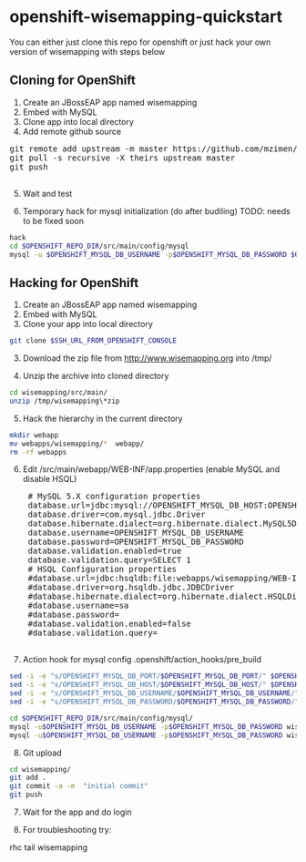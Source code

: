 openshift-wisemapping-quickstart
================================


You can either just clone this repo for openshift
or 
just hack your own version of wisemapping with steps below

Cloning for OpenShift
---------------------

1. Create an JBossEAP app named wisemapping
2. Embed with MySQL
3. Clone app into local directory
4. Add remote github source

<pre>
git remote add upstream -m master https://github.com/mzimen/openshift-wisemapping-quickstart.git
git pull -s recursive -X theirs upstream master
git push

</pre>

5. Wait and test

6. Temporary hack for mysql initialization (do after budiling)
   TODO: needs to be fixed soon

```bash
hack
cd $OPENSHIFT_REPO_DIR/src/main/config/mysql
mysql -u $OPENSHIFT_MYSQL_DB_USERNAME -p$OPENSHIFT_MYSQL_DB_PASSWORD $OPENSHIFT_APP_NAME < create-schemas.sql
```

Hacking for OpenShift
---------------------

1. Create an JBossEAP app named wisemapping
2. Embed with MySQL
3. Clone your app into local directory

```bash
git clone $SSH_URL_FROM_OPENSHIFT_CONSOLE
```

3. Download the zip file from http://www.wisemapping.org into /tmp/

4. Unzip the archive  into cloned directory

```bash
cd wisemapping/src/main/
unzip /tmp/wisemapping\*zip 
```

5. Hack the hierarchy in the current directory
  
```bash
mkdir webapp
mv webapps/wisemapping/*  webapp/
rm -rf webapps
```


6. Edit /src/main/webapp/WEB-INF/app.properties 
   (enable MySQL and disable HSQL)

    <pre>
    # MySQL 5.X configuration properties
    database.url=jdbc:mysql://OPENSHIFT_MYSQL_DB_HOST:OPENSHIFT_MYSQL_DB_PORT/wisemapping?useUnicode=yes&characterEncoding=UTF-8
    database.driver=com.mysql.jdbc.Driver
    database.hibernate.dialect=org.hibernate.dialect.MySQL5Dialect
    database.username=OPENSHIFT_MYSQL_DB_USERNAME
    database.password=OPENSHIFT_MYSQL_DB_PASSWORD
    database.validation.enabled=true
    database.validation.query=SELECT 1
    # HSQL Configuration properties
    #database.url=jdbc:hsqldb:file:webapps/wisemapping/WEB-INF/database/wisemapping
    #database.driver=org.hsqldb.jdbc.JDBCDriver
    #database.hibernate.dialect=org.hibernate.dialect.HSQLDialect
    #database.username=sa
    #database.password=
    #database.validation.enabled=false
    #database.validation.query=
    </pre>

7. Action hook for mysql config .openshift/action_hooks/pre_build 

```bash
sed -i -e "s/OPENSHIFT_MYSQL_DB_PORT/$OPENSHIFT_MYSQL_DB_PORT/" $OPENSHIFT_REPO_DIR/src/main/webapp/WEB-INF/app.properties
sed -i -e "s/OPENSHIFT_MYSQL_DB_HOST/$OPENSHIFT_MYSQL_DB_HOST/" $OPENSHIFT_REPO_DIR/src/main/webapp/WEB-INF/app.properties
sed -i -e "s/OPENSHIFT_MYSQL_DB_USERNAME/$OPENSHIFT_MYSQL_DB_USERNAME/" $OPENSHIFT_REPO_DIR/src/main/webapp/WEB-INF/app.properties
sed -i -e "s/OPENSHIFT_MYSQL_DB_PASSWORD/$OPENSHIFT_MYSQL_DB_PASSWORD/" $OPENSHIFT_REPO_DIR/src/main/webapp/WEB-INF/app.properties

cd $OPENSHIFT_REPO_DIR/src/main/config/mysql/
mysql -u$OPENSHIFT_MYSQL_DB_USERNAME -p$OPENSHIFT_MYSQL_DB_PASSWORD wisemapping < create-schemas.sql
mysql -u$OPENSHIFT_MYSQL_DB_USERNAME -p$OPENSHIFT_MYSQL_DB_PASSWORD wisemapping < test-data.sql
```

8. Git  upload

```bash
cd wisemapping/
git add .
git commit -a -m  "initial commit"
git push
```

7. Wait for the app and do login

8. For troubleshooting try:

rhc tail wisemapping 

